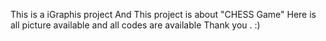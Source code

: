 This is a iGraphis project
And This project is about "CHESS Game"
Here is all picture available and all codes are available
Thank you . :)
